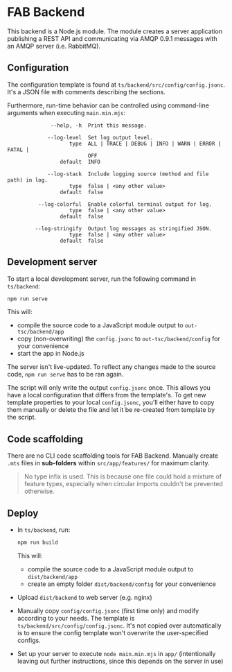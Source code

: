 # FAB Backend

This backend is a Node.js module. The module creates a server application publishing a REST API and communicating via AMQP 0.9.1 messages with an AMQP server (i.e. RabbitMQ).

## Configuration

The configuration template is found at `ts/backend/src/config/config.jsonc`. It's a JSON file with comments describing the sections.

Furthermore, run-time behavior can be controlled using command-line arguments when executing `main.min.mjs`:

```terminal
              --help, -h  Print this message.

             --log-level  Set log output level.
                    type  ALL | TRACE | DEBUG | INFO | WARN | ERROR | FATAL |
                          OFF
                 default  INFO

             --log-stack  Include logging source (method and file path) in log.
                    type  false | <any other value>
                 default  false

          --log-colorful  Enable colorful terminal output for log.
                    type  false | <any other value>
                 default  false

         --log-stringify  Output log messages as stringified JSON.
                    type  false | <any other value>
                 default  false
```

## Development server

To start a local development server, run the following command in `ts/backend`:

```bash
npm run serve
```

This will:
* compile the source code to a JavaScript module output to `out-tsc/backend/app`
* copy (non-overwriting) the `config.jsonc` to `out-tsc/backend/config` for your convenience
* start the app in Node.js

The server isn't live-updated. To reflect any changes made to the source code, `npm run serve` has to be ran again.

The script will only write the output `config.jsonc` once. This allows you have a local configuration that differs from the template's. To get new template properties to your local `config.jsonc`, you'll either have to copy them manually or delete the file and let it be re-created from template by the script.

## Code scaffolding

There are no CLI code scaffolding tools for FAB Backend. Manually create `.mts` files in **sub-folders** within `src/app/features/` for maximum clarity.

> No type infix is used. This is because one file could hold a mixture of feature types, especially when circular imports couldn't be prevented otherwise.

## Deploy

* In `ts/backend`, run:

  ```bash
  npm run build
  ```

  This will:
  * compile the source code to a JavaScript module output to `dist/backend/app`
  * create an empty folder `dist/backend/config` for your convenience
* Upload `dist/backend` to web server (e.g. nginx)
* Manually copy `config/config.jsonc` (first time only) and modify according to your needs. The template is `ts/backend/src/config/config.jsonc`. It's not copied over automatically is to ensure the config template won't overwrite the user-specified configs.

* Set up your server to execute `node main.min.mjs` in `app/` (intentionally leaving out further instructions, since this depends on the server in use)
